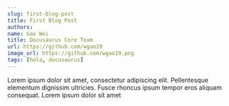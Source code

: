 ```yaml
---
slug: first-blog-post
title: First Blog Post
authors:
name: Gao Wei
title: Docusaurus Core Team
url: https://github.com/wgao19
image_url: https://github.com/wgao19.png
tags: [hola, docusaurus]
---
```


Lorem ipsum dolor sit amet, consectetur adipiscing elit. Pellentesque elementum dignissim ultricies. Fusce rhoncus ipsum tempor eros aliquam consequat. Lorem ipsum dolor sit amet